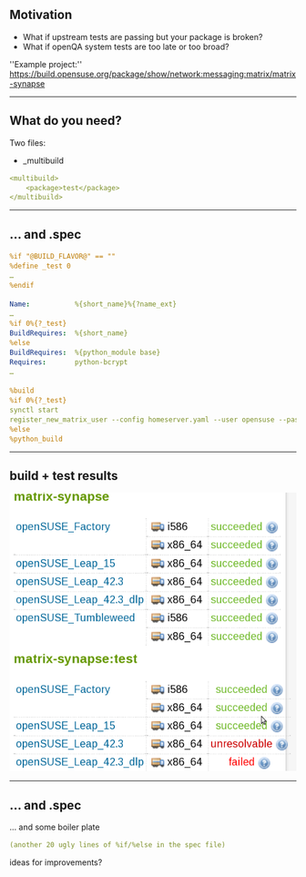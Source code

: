 ## Motivation

* What if upstream tests are passing but your package is broken?
* What if openQA system tests are too late or too broad?

''Example project:''
https://build.opensuse.org/package/show/network:messaging:matrix/matrix-synapse

---

## What do you need?

Two files:

* _multibuild

```yaml
<multibuild>
    <package>test</package>
</multibuild>
```

---

## … and <package>.spec

```yaml
%if "@BUILD_FLAVOR@" == ""
%define _test 0
…
%endif

Name:           %{short_name}%{?name_ext}
…
%if 0%{?_test}
BuildRequires:  %{short_name}
%else
BuildRequires:  %{python_module base}
Requires:       python-bcrypt
…

%build
%if 0%{?_test}
synctl start
register_new_matrix_user --config homeserver.yaml --user opensuse --password opensuse --admin https://localhost:8448
%else
%python_build
```

---

## build + test results

<img src="img/obs_example.png"/>

---

## … and <package>.spec

… and some boiler plate
```yaml
(another 20 ugly lines of %if/%else in the spec file)
```

ideas for improvements?

